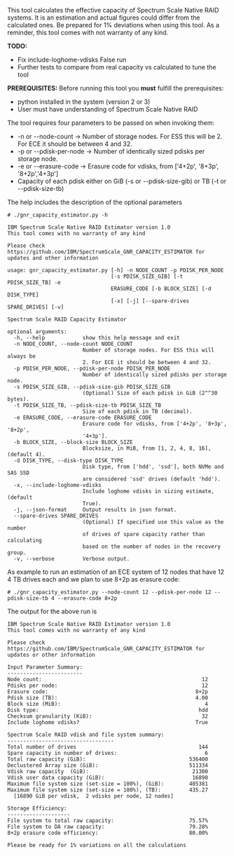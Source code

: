 This tool calculates the effective capacity of Spectrum Scale Native RAID systems. It is an estimation and actual figures could differ from the calculated ones. Be prepared for 1% deviations when using this tool. As a reminder, this tool comes with not warranty of any kind.

**TODO:**
 * Fix include-loghome-vdisks False run
 * Further tests to compare from real capacity vs calculated to tune the tool

**PREREQUISITES:** Before running this tool you **must** fulfill the prerequisites:
 * python installed in the system (version 2 or 3)
 * User must have understanding of Spectrum Scale Native RAID

The tool requires four parameters to be passed on when invoking them:
 * -n or --node-count ->  Number of storage nodes. For ESS this will be 2. For ECE it should be between 4 and 32.
 * -p or --pdisk-per-node -> Number of identically sized pdisks per storage node.
 * -e or --erasure-code -> Erasure code for vdisks, from ['4+2p', '8+3p', '8+2p','4+3p']
 * Capacity of each pdisk either on GiB (-s or --pdisk-size-gib) or TB (-t or --pdisk-size-tb)



The help includes the description of the optional parameters

```
# ./gnr_capacity_estimator.py -h

IBM Spectrum Scale Native RAID Estimator version 1.0
This tool comes with no warranty of any kind

Please check https://github.com/IBM/SpectrumScale_GNR_CAPACITY_ESTIMATOR for updates and other information

usage: gnr_capacity_estimator.py [-h] -n NODE_COUNT -p PDISK_PER_NODE
                                 [-s PDISK_SIZE_GIB] [-t PDISK_SIZE_TB] -e
                                 ERASURE_CODE [-b BLOCK_SIZE] [-d DISK_TYPE]
                                 [-x] [-j] [--spare-drives SPARE_DRIVES] [-v]

Spectrum Scale RAID Capacity Estimator

optional arguments:
  -h, --help            show this help message and exit
  -n NODE_COUNT, --node-count NODE_COUNT
                        Number of storage nodes. For ESS this will always be
                        2. For ECE it should be between 4 and 32.
  -p PDISK_PER_NODE, --pdisk-per-node PDISK_PER_NODE
                        Number of identically sized pdisks per storage node.
  -s PDISK_SIZE_GIB, --pdisk-size-gib PDISK_SIZE_GIB
                        (Optional) Size of each pdisk in GiB (2^^30 bytes).
  -t PDISK_SIZE_TB, --pdisk-size-tb PDISK_SIZE_TB
                        Size of each pdisk in TB (decimal).
  -e ERASURE_CODE, --erasure-code ERASURE_CODE
                        Erasure code for vdisks, from ['4+2p', '8+3p', '8+2p',
                        '4+3p'].
  -b BLOCK_SIZE, --block-size BLOCK_SIZE
                        Blocksize, in MiB, from [1, 2, 4, 8, 16], (default 4).
  -d DISK_TYPE, --disk-type DISK_TYPE
                        Disk type, from ['hdd', 'ssd'], both NVMe and SAS SSD
                        are considered 'ssd' drives (default 'hdd').
  -x, --include-loghome-vdisks
                        Include loghome vdisks in sizing estimate, (default
                        True).
  -j, --json-format     Output results in json format.
  --spare-drives SPARE_DRIVES
                        (Optional) If specified use this value as the number
                        of drives of spare capacity rather than calculating
                        based on the number of nodes in the recovery group.
  -v, --verbose         Verbose output.
```

As example to run an estimation of an ECE system of 12 nodes that have 12 4 TB drives each and we plan to use 8+2p as erasure code:

```
# ./gnr_capacity_estimator.py --node-count 12 --pdisk-per-node 12 --pdisk-size-tb 4 --erasure-code 8+2p
```

The output for the above run is

```
IBM Spectrum Scale Native RAID Estimator version 1.0
This tool comes with no warranty of any kind

Please check https://github.com/IBM/SpectrumScale_GNR_CAPACITY_ESTIMATOR for updates or other information

Input Parameter Summary:
------------------------
Node count:                                                   12
Pdisks per node:                                              12
Erasure code:                                               8+2p
Pdisk size (TB):                                            4.00
Block size (MiB):                                              4
Disk type:                                                   hdd
Checksum granularity (KiB):                                   32
Include loghome vdisks?                                     True

Spectrum Scale RAID vdisk and file system summary:
----------------------------------
Total number of drives                                       144
Spare capacity in number of drives:                            6
Total raw capacity (GiB):                                 536400
Declustered Array size (GiB):                             511334
Vdisk raw capacity  (GiB):                                 21300
Vdisk user data capacity (GiB):                            16890
Maximum file system size (set-size = 100%), (GiB):        405381
Maximum file system size (set-size = 100%), (TB):         435.27
  [16890 GiB per vdisk,  2 vdisks per node, 12 nodes]

Storage Efficiency:
--------------------
File system to total raw capacity:                        75.57%
File system to DA raw capacity:                           79.28%
8+2p erasure code efficiency:                             80.00%

Please be ready for 1% variations on all the calculations

```
